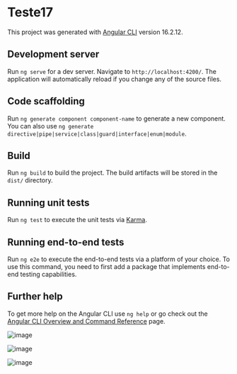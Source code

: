 # Teste17

This project was generated with [Angular CLI](https://github.com/angular/angular-cli) version 16.2.12.

## Development server

Run `ng serve` for a dev server. Navigate to `http://localhost:4200/`. The application will automatically reload if you change any of the source files.

## Code scaffolding

Run `ng generate component component-name` to generate a new component. You can also use `ng generate directive|pipe|service|class|guard|interface|enum|module`.

## Build

Run `ng build` to build the project. The build artifacts will be stored in the `dist/` directory.

## Running unit tests

Run `ng test` to execute the unit tests via [Karma](https://karma-runner.github.io).

## Running end-to-end tests

Run `ng e2e` to execute the end-to-end tests via a platform of your choice. To use this command, you need to first add a package that implements end-to-end testing capabilities.

## Further help

To get more help on the Angular CLI use `ng help` or go check out the [Angular CLI Overview and Command Reference](https://angular.io/cli) page.

![image](https://github.com/bryanwac/teste17/assets/70102177/ca0e5cf5-5c4d-4eb0-b6f8-5df4b92692a8)

![image](https://github.com/bryanwac/teste17/assets/70102177/25121adb-85d8-4a0a-8be9-0d0d3d48bba2)

![image](https://github.com/bryanwac/teste17/assets/70102177/dcc0a072-8166-4211-9a82-f99b2053409e)



